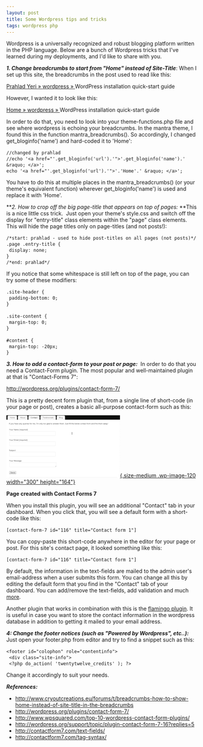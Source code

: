 ```yaml
---
layout: post
title: Some Wordpress tips and tricks
tags: wordpress php
---
```


Wordpress is a universally recognized and robust blogging platform written in the PHP language. Below are a bunch of Wordpress tricks that I've learned during my deployments, and I'd like to share with you.<!--more-->

***1. Change breadcrumbs to start from "Home" instead of Site-Title***: When I set up this site, the breadcrumbs in the post used to read like this:

[Prahlad Yeri » ](https://prahladyeri.github.io/)[wordpress » ](https://prahladyeri.github.io/category/wordpress/)WordPress installation quick-start guide

However, I wanted it to look like this:

[Home » ](https://prahladyeri.github.io/)[wordpress » ](https://prahladyeri.github.io/category/wordpress/)WordPress installation quick-start guide

In order to do that, you need to look into your theme-functions.php file and see where wordpress is echoing your breadcrumbs. In the mantra theme, I found this in the function mantra\_breadcrumbs(). So accordingly, I changed get\_bloginfo('name') and hard-coded it to 'Home':

    //changed by prahlad
    //echo '<a href="'.get_bloginfo('url').'">'.get_bloginfo('name').' &raquo; </a>'; 
    echo '<a href="'.get_bloginfo('url').'">'.'Home'.' &raquo; </a>';

You have to do this at multiple places in the mantra\_breadcrumbs() (or your theme's equivalent function) wherever get\_bloginfo('name') is used and replace it with 'Home'.

***2. How to crop off the big page-title that appears on top of pages:* **This is a nice little css trick.  Just open your theme's style.css and switch off the display for "entry-title" class elements within the "page" class elements. This will hide the page titles only on page-titles (and not posts!):

    /*start: prahlad - used to hide post-titles on all pages (not posts)*/
    .page .entry-title {
     display: none;
    }
    /*end: prahlad*/

If you notice that some whitespace is still left on top of the page, you can try some of these modifiers:

    .site-header {
     padding-bottom: 0;
    }

    .site-content {
     margin-top: 0;
    }

    #content {
     margin-top: -20px;
    }

***3. How to add a contact-form to your post or page:***  In order to do that you need a Contact-Form plugin. The most popular and well-maintained plugin at that is "Contact-Forms 7":

<http://wordpress.org/plugins/contact-form-7/>

This is a pretty decent form plugin that, from a single line of short-code (in your page or post), creates a basic all-purpose contact-form such as this:

[![Page created with Contact Forms 7](/uploads/old/Contact-Forms-7-300x164.png){.size-medium .wp-image-120 width="300" height="164"}](/uploads/old/Contact-Forms-7.png)

**Page created with Contact Forms 7**

When you install this plugin, you will see an additional "Contact" tab in your dashboard. When you click that, you will see a default form with a short-code like this:

    [contact-form-7 id="116" title="Contact form 1"]

You can copy-paste this short-code anywhere in the editor for your page or post. For this site's contact page, it looked something like this:

    [contact-form-7 id="116" title="Contact form 1"]

By default, the information in the text-fields are mailed to the admin user's email-address when a user submits this form. You can change all this by editing the default form that you find in the "Contact" tab of your dashboard. You can add/remove the text-fields, add validation and much [more](http://contactform7.com/tag-syntax/).

Another plugin that works in combination with this is the [flamingo plugin](http://wordpress.org/plugins/flamingo). It is useful in case you want to store the contact information in the wordpress database in addition to getting it mailed to your email address.

***4: Change the footer notices (such as "Powered by Wordpress", etc..):*** Just open your footer.php from editor and try to find a snippet such as this:

    <footer id="colophon" role="contentinfo">
     <div class="site-info">
     <?php do_action( 'twentytwelve_credits' ); ?>

Change it accordingly to suit your needs.

***References:***

- http://www.cryoutcreations.eu/forums/t/breadcrumbs-how-to-show-home-instead-of-site-title-in-the-breadcrumbs
- http://wordpress.org/plugins/contact-form-7/
- http://www.wpsquared.com/top-10-wordpress-contact-form-plugins/
- http://wordpress.org/support/topic/plugin-contact-form-7-16?replies=5
- http://contactform7.com/text-fields/
- http://contactform7.com/tag-syntax/
